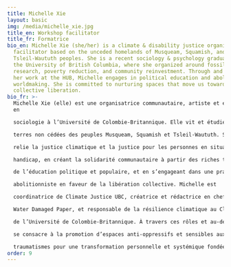 ```yaml
---
title: Michelle Xie
layout: basic
img: /media/michelle_xie.jpg
title_en: Workshop facilitator
title_fr: Formatrice
bio_en: Michelle Xie (she/her) is a climate & disability justice organizer and
  facilitator based on the unceded homelands of Musqueam, Squamish, and
  Tsleil-Waututh peoples. She is a recent sociology & psychology graduate from
  the University of British Columbia, where she organized around fossil free
  research, poverty reduction, and community reinvestment. Through and beyond
  her work at the HUB, Michelle engages in political education and abolitionist
  worldmaking. She is committed to nurturing spaces that move us towards
  collective liberation.
bio_fr: >-
  Michelle Xie (elle) est une organisatrice communautaire, artiste et étudiante
  en

  sociologie à l’Université de Colombie-Britannique. Elle vit et étudie sur les

  terres non cédées des peuples Musqueam, Squamish et Tsleil-Waututh. Son travail

  relie la justice climatique et la justice pour les personnes en situation de

  handicap, en créant la solidarité communautaire à partir des riches traditions

  de l’éducation politique et populaire, et en s’engageant dans une pratique

  abolitionniste en faveur de la libération collective. Michelle est

  coordinatrice de Climate Justice UBC, créatrice et rédactrice en chef de l’anthologie

  Water Damaged Paper, et responsable de la résilience climatique au Climate Hub

  de l’Université de Colombie-Britannique. À travers ces rôles et au-delà, elle

  se consacre à la promotion d’espaces anti-oppressifs et sensibles aux

  traumatismes pour une transformation personnelle et systémique fondée sur des pratiques d’imagination radicale, de solidarité entre les mouvements et l’entraide.
order: 9
---
```

